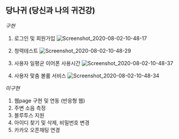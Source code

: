 
## 당나귀 (당신과 나의 귀건강)

*구현*
  1. 로그인 및 회원가입
  ![Screenshot_2020-08-02-10-48-17](https://user-images.githubusercontent.com/60220562/87239467-73581d80-c44a-11ea-8083-54ef68abf36d.png)

  2. 청력테스트
  ![Screenshot_2020-08-02-10-48-29](https://user-images.githubusercontent.com/60220562/87239456-4d327d80-c44a-11ea-97f2-f79733df3233.png)

  3. 사용자 일평균 이어폰 사용시간
  ![Screenshot_2020-08-02-10-48-37](https://user-images.githubusercontent.com/60220562/87239463-6b987900-c44a-11ea-848d-fbdc984bcd0b.png)

  4. 사용자 맟춤 볼륨 서비스
  ![Screenshot_2020-08-02-10-48-34](https://user-images.githubusercontent.com/60220562/87239461-63d8d480-c44a-11ea-8b16-f925fa777887.png)


*미구현*
  1. 웹page 구현 및 연동 (반응형 웹)
  2. 주변 소음 측정
  3. 블루투스 지원
  4. 아이디 찾기 및 삭제, 비밀번호 변경
  5. 카카오 오픈채팅 연경
